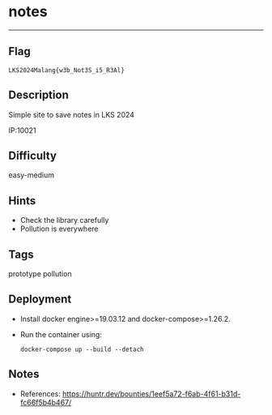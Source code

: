 # notes

---

## Flag

```
LKS2024Malang{w3b_Not3S_i5_R3Al}
```

## Description

Simple site to save notes in LKS 2024

IP:10021

## Difficulty

easy-medium

## Hints

* Check the library carefully
* Pollution is everywhere

## Tags

prototype pollution

## Deployment

* Install docker engine>=19.03.12 and docker-compose>=1.26.2.
* Run the container using:

    ```console
    docker-compose up --build --detach
    ```

## Notes

* References: <https://huntr.dev/bounties/1eef5a72-f6ab-4f61-b31d-fc66f5b4b467/>

